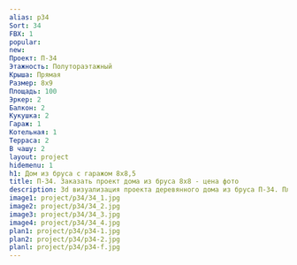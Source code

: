 ```yaml
---
alias: p34
Sort: 34
FBX: 1
popular: 
new: 
Проект: П-34
Этажность: Полутораэтажный
Крыша: Прямая
Размер: 8х9
Площадь: 100
Эркер: 2
Балкон: 2
Кукушка: 2
Гараж: 1
Котельная: 1
Терраса: 2
В чашу: 2
layout: project
hidemenu: 1
h1: Дом из бруса с гаражом 8х8,5
title: П-34. Заказать проект дома из бруса 8х8 - цена фото
description: 3d визуализация проекта деревянного дома из бруса П-34. Площадь 100 м2, размер 8х8. Вы можете внести любые изменения в проект.
image1: project/p34/34_1.jpg
image2: project/p34/34_2.jpg
image3: project/p34/34_3.jpg
image4: project/p34/34_4.jpg
plan1: project/p34/p34-1.jpg
plan2: project/p34/p34-2.jpg
planl: project/p34/p34-f.jpg
---
```


